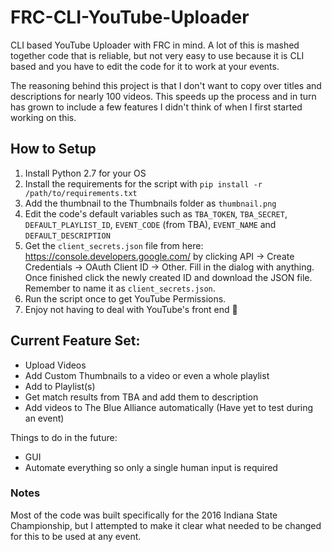 # FRC-CLI-YouTube-Uploader
CLI based YouTube Uploader with FRC in mind.
A lot of this is mashed together code that is reliable, but not very easy to use because it is CLI based and you have to edit the code for it to work at your events. 

The reasoning behind this project is that I don't want to copy over titles and descriptions for nearly 100 videos. This speeds up the process and in turn has grown to include a few features I didn't think of when I first started working on this.

## How to Setup
1. Install Python 2.7 for your OS
2. Install the requirements for the script with `pip install -r /path/to/requirements.txt`
3. Add the thumbnail to the Thumbnails folder as `thumbnail.png`
4. Edit the code's default variables such as `TBA_TOKEN`, `TBA_SECRET`, `DEFAULT_PLAYLIST_ID`, `EVENT_CODE` (from TBA), `EVENT_NAME` and `DEFAULT_DESCRIPTION`
5. Get the `client_secrets.json` file from here: https://console.developers.google.com/ by clicking API -> Create Credentials -> OAuth Client ID -> Other. Fill in the dialog with anything. Once finished click the newly created ID and download the JSON file. Remember to name it as `client_secrets.json`.
6. Run the script once to get YouTube Permissions.
7. Enjoy not having to deal with YouTube's front end 🎉

## Current Feature Set:
* Upload Videos
* Add Custom Thumbnails to a video or even a whole playlist
* Add to Playlist(s)
* Get match results from TBA and add them to description
* Add videos to The Blue Alliance automatically (Have yet to test during an event)

Things to do in the future:
* GUI
* Automate everything so only a single human input is required

### Notes
Most of the code was built specifically for the 2016 Indiana State Championship, but I attempted to make it clear what needed to be changed for this to be used at any event.
